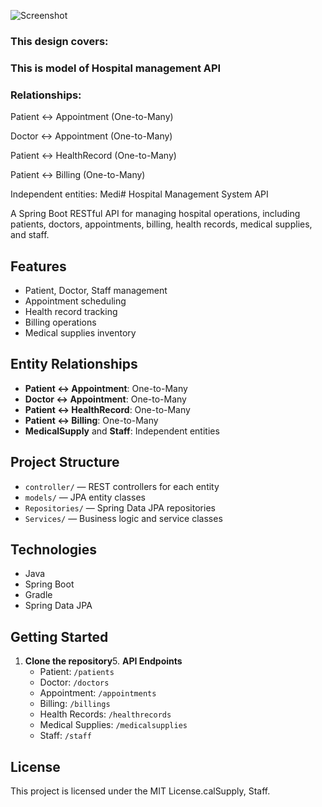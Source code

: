 [//]: # (![Screenshot 2025-09-16 180330.png]&#40;../../../Pictures/Screenshots/Screenshot%202025-09-16%20180330.png&#41;)
![Screenshot](images/screenshot.png)
### This design covers:

### This is model of Hospital management API

### Relationships:

Patient ↔ Appointment (One-to-Many)

Doctor ↔ Appointment (One-to-Many)

Patient ↔ HealthRecord (One-to-Many)

Patient ↔ Billing (One-to-Many)

Independent entities: Medi# Hospital Management System API

A Spring Boot RESTful API for managing hospital operations, including patients, doctors, appointments, billing, health records, medical supplies, and staff.

## Features

- Patient, Doctor, Staff management
- Appointment scheduling
- Health record tracking
- Billing operations
- Medical supplies inventory

## Entity Relationships

- **Patient ↔ Appointment**: One-to-Many
- **Doctor ↔ Appointment**: One-to-Many
- **Patient ↔ HealthRecord**: One-to-Many
- **Patient ↔ Billing**: One-to-Many
- **MedicalSupply** and **Staff**: Independent entities

## Project Structure

- `controller/` — REST controllers for each entity
- `models/` — JPA entity classes
- `Repositories/` — Spring Data JPA repositories
- `Services/` — Business logic and service classes

## Technologies

- Java
- Spring Boot
- Gradle
- Spring Data JPA

## Getting Started

1. **Clone the repository**5. **API Endpoints**
   - Patient: `/patients`
   - Doctor: `/doctors`
   - Appointment: `/appointments`
   - Billing: `/billings`
   - Health Records: `/healthrecords`
   - Medical Supplies: `/medicalsupplies`
   - Staff: `/staff`

## License

This project is licensed under the MIT License.calSupply, Staff.